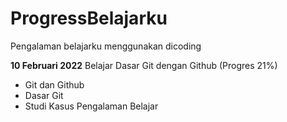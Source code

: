# ProgressBelajarku
Pengalaman belajarku menggunakan dicoding

**10 Februari 2022**
Belajar Dasar Git dengan Github (Progres 21%)
* Git dan Github
* Dasar Git
* Studi Kasus Pengalaman Belajar
